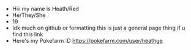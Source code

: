 - Hiii my name is Heath/Red
- He/They/She
- 19
- Idk much on github or formatting this is just a general page thing if u find this link
- Here's my Pokefarm :D https://pokefarm.com/user/heathge
<!---
heathve/heathve is a ✨ special ✨ repository because its `README.md` (this file) appears on your GitHub profile.
You can click the Preview link to take a look at your changes.
--->
